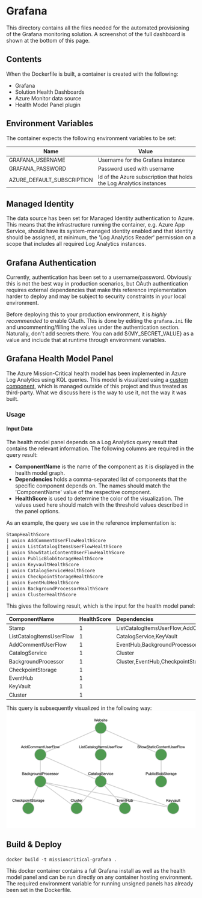 # Grafana
This directory contains all the files needed for the automated provisioning of the Grafana monitoring solution. A screenshot of the full dashboard is shown at the bottom of this page.

## Contents
When the Dockerfile is built, a container is created with the following:

- Grafana
- Solution Health Dashboards
- Azure Monitor data source
- Health Model Panel plugin

## Environment Variables

The container expects the following environment variables to be set:

| Name | Value   |
|------|---------|
| GRAFANA_USERNAME | Username for the Grafana instance |
| GRAFANA_PASSWORD | Password used with username |
| AZURE_DEFAULT_SUBSCRIPTION | Id of the Azure subscription that holds the Log Analytics instances |

## Managed Identity

The data source has been set for Managed Identity authentication to Azure.
This means that the infrastructure running the container, e.g. Azure App Service, should have its system-managed identity enabled and that identity should be assigned, at minimum, the 'Log Analytics Reader' permission on a scope that includes all required Log Analytics instances.

## Grafana Authentication

Currently, authentication has been set to a username/password. Obviously this is not the best way in production scenarios, but OAuth authentication requires external dependencies that make this reference implementation harder to deploy and may be subject to security constraints in your local environment.

Before deploying this to your production environment, it is *highly recommended* to enable OAuth. This is done by editing the `grafana.ini` file and uncommenting/filling the values under the authentication section. Naturally, don't add secrets there. You can add ${MY_SECRET_VALUE} as a value and include that at runtime through environment variables.

## Grafana Health Model Panel

The Azure Mission-Critical health model has been implemented in Azure Log Analytics using KQL queries. This model is visualized using a [custom component](https://github.com/nielsams/grafanahealthmodelpanel), which is managed outside of this project and thus treated as third-party. What we discuss here is the way to use it, not the way it was built. 

### Usage

#### Input Data

The health model panel depends on a Log Analytics query result that contains the relevant information. The following columns are required in the query result:

- **ComponentName** is the name of the component as it is displayed in the health model graph.
- **Dependencies** holds a comma-separated list of components that the specific component depends on. The names should match the 'ComponentName' value of the respective component.
- **HealthScore** is used to determine the color of the visualization. The values used here should match with the threshold values described in the panel options.

As an example, the query we use in the reference implementation is:

```kql
StampHealthScore
| union AddCommentUserFlowHealthScore
| union ListCatalogItemsUserFlowHealthScore
| union ShowStaticContentUserFlowHealthScore
| union PublicBlobStorageHealthScore
| union KeyvaultHealthScore
| union CatalogServiceHealthScore
| union CheckpointStorageHealthScore
| union EventHubHealthScore
| union BackgroundProcessorHealthScore
| union ClusterHealthScore
```

This gives the following result, which is the input for the health model panel:

| ComponentName            | HealthScore         | Dependencies                        |
| :----------------        | :----------         | :---------------------------------- |
| Stamp                  | 1                   | ListCatalogItemsUserFlow,AddCommentUserFlow |
| ListCatalogItemsUserFlow | 1                   | CatalogService,KeyVault               |
| AddCommentUserFlow       | 1                   | EventHub,BackgroundProcessor,KeyVault       |
| CatalogService           | 1                   | Cluster                             |
| BackgroundProcessor      | 1                   | Cluster,EventHub,CheckpointStorage  |
| CheckpointStorage        | 1                   |                                     |
| EventHub                 | 1                   |                                     |
| KeyVault                 | 1                   |                                     |
| Cluster                  | 1                   |                                     |

This query is subsequently visualized in the following way:
![Example healthmodelpanel](/docs/media/healthmodel-example.png)

## Build & Deploy

```docker build -t missioncritical-grafana .```

This docker container contains a full Grafana install as well as the health model panel and can be run directly on any container hosting environment. The required environment variable for running unsigned panels has already been set in the Dockerfile.